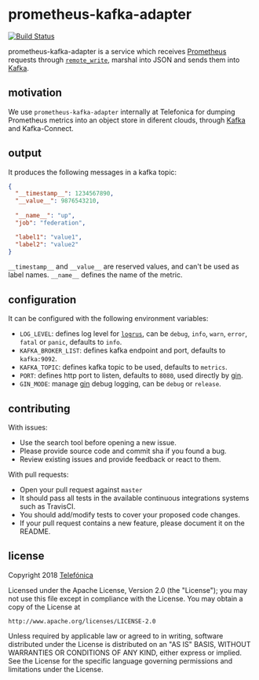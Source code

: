 # prometheus-kafka-adapter

[![Build Status](https://travis-ci.org/Telefonica/prometheus-kafka-adapter.svg?branch=master)](https://travis-ci.org/Telefonica/prometheus-kafka-adapter)

prometheus-kafka-adapter is a service which receives [Prometheus](https://github.com/prometheus) requests through [`remote_write`](https://prometheus.io/docs/prometheus/latest/configuration/configuration/#remote_write), marshal into JSON and sends them into [Kafka](https://github.com/apache/kafka).


## motivation

We use `prometheus-kafka-adapter` internally at Telefonica for dumping Prometheus metrics into an object store in diferent clouds, through [Kafka](https://github.com/apache/kafka) and Kafka-Connect.


## output

It produces the following messages in a kafka topic:

```json
{
  "__timestamp__": 1234567890,
  "__value__": 9876543210,
  
  "__name__": "up",
  "job": "federation",

  "label1": "value1",
  "label2": "value2"
}
```

`__timestamp__` and `__value__` are reserved values, and can't be used as label names. `__name__` defines the name of the metric.


## configuration

It can be configured with the following environment variables:

- `LOG_LEVEL`: defines log level for [`logrus`](https://github.com/sirupsen/logrus), can be `debug`, `info`, `warn`, `error`, `fatal` or `panic`, defaults to `info`.
- `KAFKA_BROKER_LIST`: defines kafka endpoint and port, defaults to `kafka:9092`.
- `KAFKA_TOPIC`: defines kafka topic to be used, defaults to `metrics`.
- `PORT`: defines http port to listen, defaults to `8080`, used directly by [gin](https://github.com/gin-gonic/gin).
- `GIN_MODE`: manage [gin](https://github.com/gin-gonic/gin) debug logging, can be `debug` or `release`.


## contributing

With issues:
  - Use the search tool before opening a new issue.
  - Please provide source code and commit sha if you found a bug.
  - Review existing issues and provide feedback or react to them.

With pull requests:
  - Open your pull request against `master`
  - It should pass all tests in the available continuous integrations systems such as TravisCI.
  - You should add/modify tests to cover your proposed code changes.
  - If your pull request contains a new feature, please document it on the README.


## license

Copyright 2018 [Telefónica](https://www.telefonica.com)

Licensed under the Apache License, Version 2.0 (the "License");
you may not use this file except in compliance with the License.
You may obtain a copy of the License at

    http://www.apache.org/licenses/LICENSE-2.0

Unless required by applicable law or agreed to in writing, software
distributed under the License is distributed on an "AS IS" BASIS,
WITHOUT WARRANTIES OR CONDITIONS OF ANY KIND, either express or implied.
See the License for the specific language governing permissions and
limitations under the License.
